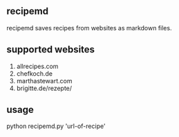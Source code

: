 ## recipemd

recipemd saves recipes from websites as markdown files.

## supported websites

1. allrecipes.com
2. chefkoch.de
3. marthastewart.com
4. brigitte.de/rezepte/

## usage

python recipemd.py 'url-of-recipe'

